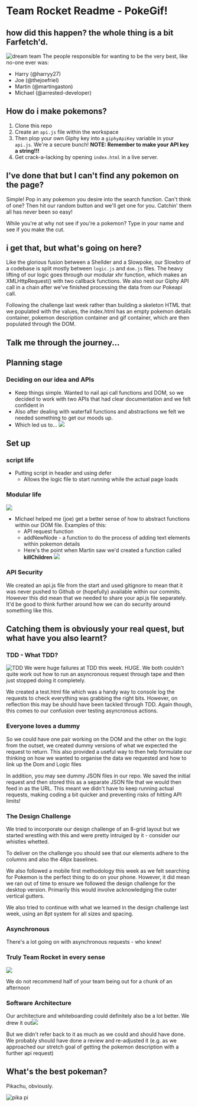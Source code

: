 # Team Rocket Readme - PokeGif!

## how did this happen? the whole thing is a bit Farfetch'd.
![dream team](https://media.giphy.com/media/SJ20RExjkWthu/giphy.gif)
The people responsible for wanting to be the very best, like no-one ever was:

- Harry (@harryy27)
- Joe (@thejoefriel)
- Martin (@martingaston)
- Michael (@arrested-developer)

## How do i make pokemons?

1.  Clone this repo
2.  Create an `api.js` file within the workspace
3.  Then plop your own Giphy key into a `giphyApiKey` variable in your `api.js`. We're a secure bunch! **NOTE: Remember to make your API key a string!!!**
4.  Get crack-a-lacking by opening `index.html` in a live server.

## I've done that but I can't find any pokemon on the page?

Simple! Pop in any pokemon you desire into the search function. 
Can't think of one? Then hit our random button and we'll get one for you. Catchin' them all has never been so easy!

While you're at why not see if you're a pokemon? Type in your name and see if you make the cut. 

## i get that, but what's going on here?

Like the glorious fusion between a Shellder and a Slowpoke, our Slowbro of a codebase is split mostly between `logic.js` and `dom.js` files. The heavy lifting of our logic goes through our modular xhr function, which makes an XMLHttpRequest() with two callback functions. We also nest our Giphy API call in a chain after we've finished processing the data from our Pokeapi call. 

Following the challenge last week rather than building a skeleton HTML that we populated with the values, the index.html has an empty pokemon details container, pokemon description container and gif container, which are then populated through the DOM. 

## Talk me through the journey... 

## Planning stage

### Deciding on our idea and APIs
- Keep things simple. Wanted to nail api call functions and DOM, so we decided to work with two APIs that had clear documentation and we felt confident in
- Also after dealing with waterfall functions and abstractions we felt we needed something to get our moods up. 
- Which led us to...
![](https://media.giphy.com/media/I2nZMy0sI0ySA/giphy.gif)


## Set up

### script life
- Putting script in header and using defer
    - Allows the logic file to start running while the actual page loads

### Modular life

![](http://www.electronicbeats.net/app/uploads/2017/03/eurorackcolors-1200x675.jpg)

- Michael helped me (joe) get a better sense of how to abstract functions within our DOM file. Examples of this:
    - API request function
    - addNewNode - a function to do the process of adding text elements within pokemon details
    - Here's the point when Martin saw we'd created a function called **killChildren** ![](https://i.imgur.com/KaGTM3D.jpg)

### API Security

We created an api.js file from the start and used gitignore to mean that it was never pushed to Github or (hopefully) available within our commits.
However this did mean that we needed to share your api.js file separately. It'd be good to think further around how we can do security around something like this. 

## Catching them is obviously your real quest, but what have you also learnt?

### TDD - What TDD?
![TDD](https://media.giphy.com/media/nwErbJbGs6hBS/giphy.gif)
We were huge failures at TDD this week. HUGE. We both couldn't quite work out how to run an asyncronous request through tape and then just stopped doing it completely.

We created a test.html file which was a handy way to console log the requests to check everything was grabbing the right bits. However, on reflection this may be should have been tackled through TDD. Again though, this comes to our confusion over testing asyncronous actions. 

### Everyone loves a dummy
So we could have one pair working on the DOM and the other on the logic from the outset, we created dummy versions of what we expected the request to return. This also provided a useful way to then help formulate our thinking on how we wanted to organise the data we requested and how to link up the Dom and Logic files

In addition, you may see dummy JSON files in our repo. We saved the initial request and then stored this as a separate JSON file that we would then feed in as the URL. This meant we didn't have to keep running actual requests, making coding a bit quicker and preventing risks of hitting API limits! 

### The Design Challenge
We tried to incorporate our design challenge of an 8-grid layout but we started wrestling with this and were pretty intruiged by it - consider our whistles whetted.

To deliver on the challenge you should see that our elements adhere to the columns and also the 48px baselines.

We also followed a mobile first methodology this week as we felt searching for Pokemon is the perfect thing to do on your phone. However, it did mean we ran out of time to ensure we followed the design challenge for the desktop version. Primarily this would involve acknowledging the outer vertical gutters. 

We also tried to continue with what we learned in the design challenge last week, using an 8pt system for all sizes and spacing.

### Asynchronous 
There's a lot going on with asynchronous requests - who knew!

### Truly Team Rocket in every sense
![](https://media.giphy.com/media/UV9aclEfDbTmo/giphy.gif)

We do not recommend half of your team being out for a chunk of an afternoon

### Software Architecture
Our architecture and whiteboarding could definitely also be a lot better. We drew it out![](https://i.imgur.com/IXb54Yf.jpg)

But we didn't refer back to it as much as we could and should have done. We probably should have done a review and re-adjusted it (e.g. as we approached our stretch goal of getting the pokemon description with a further api request)

## What's the best pokeman?

Pikachu, obviously.

![pika pi](https://media.giphy.com/media/p6P1eAF4jsN0I/giphy.gif)
